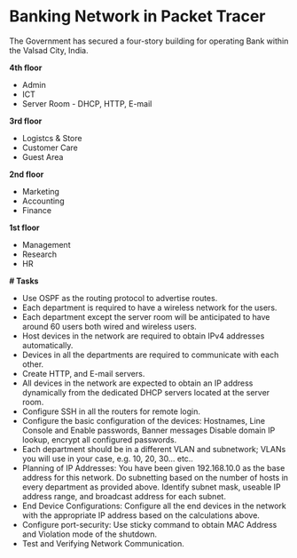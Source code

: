 # Banking Network in Packet Tracer

The Government has secured a four-story building for operating Bank within the Valsad City, India.

<b>4th floor</b>
- Admin
- ICT
- Server Room - DHCP, HTTP, E-mail

<b>3rd floor</b>
- Logistcs & Store
- Customer Care
- Guest Area

<b>2nd floor</b>
- Marketing
- Accounting
- Finance

<b>1st floor</b>
- Management
- Research
- HR

<n><b># Tasks</b></n>
- Use OSPF as the routing protocol to advertise routes.
- Each department is required to have a wireless network for the users.
- Each department except the server room will be anticipated to have around 60 users both wired and wireless users.
- Host devices in the network are required to obtain IPv4 addresses automatically.
- Devices in all the departments are required to communicate with each other.
- Create HTTP, and E-mail servers.
- All devices in the network are expected to obtain an IP address dynamically from the dedicated DHCP servers located at the server room.
- Configure SSH in all the routers for remote login.
- Configure the basic configuration of the devices: Hostnames, Line Console and Enable passwords, Banner messages Disable domain IP lookup, encrypt all configured passwords.
- Each department should be in a different VLAN and subnetwork; VLANs you will use in your case, e.g. 10, 20, 30… etc..
- Planning of IP Addresses: You have been given 192.168.10.0 as the base address for this network. Do subnetting based on the number of hosts in every department as provided above. Identify subnet mask, useable IP address range, and broadcast address for each subnet.
- End Device Configurations: Configure all the end devices in the network with the appropriate IP address based on the calculations above.
- Configure port-security: Use sticky command to obtain MAC Address and Violation mode of the shutdown.
- Test and Verifying Network Communication.
